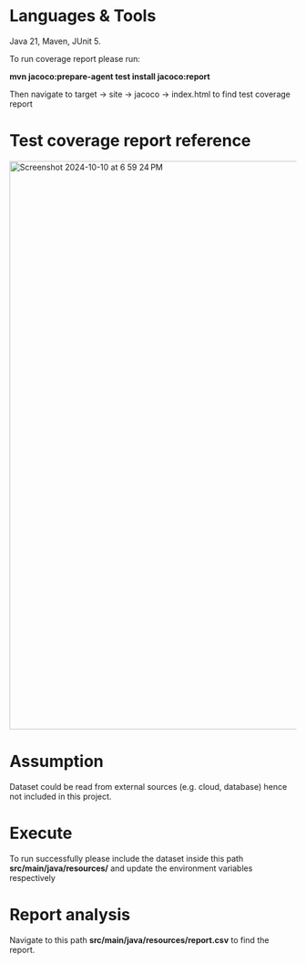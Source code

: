 # Languages & Tools
Java 21, Maven, JUnit 5.

To run coverage report please run:

**mvn jacoco:prepare-agent test install jacoco:report**

Then navigate to target -> site -> jacoco -> index.html to find test coverage report

# Test coverage report reference
<img width="997" alt="Screenshot 2024-10-10 at 6 59 24 PM" src="https://github.com/user-attachments/assets/03c9d8de-a23d-4f48-990c-d350b1195c75">

# Assumption

Dataset could be read from external sources (e.g. cloud, database) hence not included in this project.

# Execute

To run successfully please include the dataset inside this path **src/main/java/resources/** and update the environment variables respectively

# Report analysis

Navigate to this path **src/main/java/resources/report.csv** to find the report.
